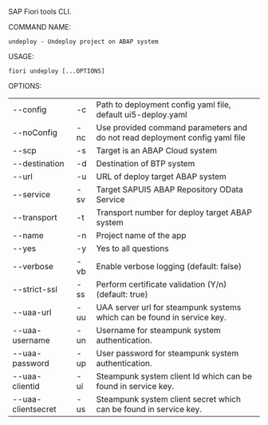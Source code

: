 SAP Fiori tools CLI.

COMMAND NAME:

    undeploy - Undeploy project on ABAP system  

USAGE:

    fiori undeploy [...OPTIONS]

OPTIONS:

|                |     |             |
|----------------|-----|-------------|
| --config       | -c  | Path to deployment config yaml file, default ui5-deploy.yaml |
| --noConfig     | -nc | Use provided command parameters and do not read deployment config yaml file |
| --scp          | -s  | Target is an ABAP Cloud system |
| --destination  | -d  | Destination of BTP system |
| --url          | -u  | URL of deploy target ABAP system |
| --service      | -sv | Target SAPUI5 ABAP Repository OData Service |
| --transport    | -t  | Transport number for deploy target ABAP system |
| --name         | -n  | Project name of the app |
| --yes          | -y  | Yes to all questions |
| --verbose      | -vb | Enable verbose logging (default: false) |
| --strict-ssl   | -ss | Perform certificate validation (Y/n) (default: true)|
| --uaa-url      | -uu | UAA server url for steampunk systems which can be found in service key. |
| --uaa-username | -un | Username for steampunk system authentication. |
| --uaa-password | -up | User password for steampunk system authentication. |
| --uaa-clientid | -ui | Steampunk system client Id which can be found in service key. |
| --uaa-clientsecret | -us | Steampunk system client secret which can be found in service key. |